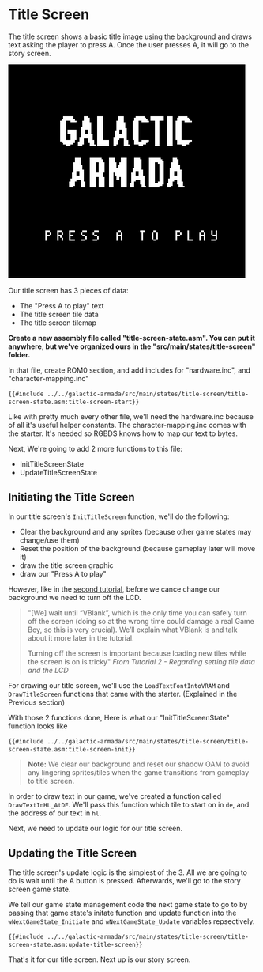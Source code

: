 # Title Screen

The title screen shows a basic title image using the background and draws text asking the player to press A. Once the user presses A, it will go to the story screen.

<img src="../assets/part3/img/title-screen-large.png" class="pixelated">

Our title screen has 3 pieces of data:

* The "Press A to play" text
* The title screen tile data
* The title screen tilemap

**Create a new assembly file called "title-screen-state.asm". You can put it anywhere, but we've organized ours in the "src/main/states/title-screen" folder.**

In that file, create ROM0 section, and add includes for "hardware.inc", and "character-mapping.inc"

```rgbasm,linenos,start={{#line_no_of "" ../../galactic-armada/src/main/states/title-screen/title-screen-state.asm:title-screen-start}}
{{#include ../../galactic-armada/src/main/states/title-screen/title-screen-state.asm:title-screen-start}}
```

Like with pretty much every other file, we'll need the hardware.inc because of all it's useful helper constants. The character-mapping.inc comes with the starter. It's needed so RGBDS knows how to map our text to bytes.

Next, We're going to add 2 more functions to this file:
- InitTitleScreenState
- UpdateTitleScreenState

## Initiating the Title Screen

In our title screen's `InitTitleScreen` function, we'll do the following:
* Clear the background and any sprites (because other game states may change/use them)
* Reset the position of the background (because gameplay later will move it)
* draw the title screen graphic
* draw our "Press A to play"

However, like in the [second tutorial](https://gbdev.io/gb-asm-tutorial/part2/getting-started.html), before we cance change our background we need to turn off the LCD.

> "[We] wait until “VBlank”, which is the only time you can safely turn off the screen (doing so at the wrong time could damage a real Game Boy, so this is very crucial). We’ll explain what VBlank is and talk about it more later in the tutorial.
> 
> Turning off the screen is important because loading new tiles while the screen is on is tricky"
> *From Tutorial 2 - Regarding setting tile data and the LCD*

For drawing our title screen, we'll use the `LoadTextFontIntoVRAM` and `DrawTitleScreen` functions that came with the starter. (Explained in the Previous section)

With those 2 functions done, Here is what our "InitTitleScreenState" function looks like

```rgbasm,linenos,start={{#line_no_of "" ../../galactic-armada/src/main/states/title-screen/title-screen-state.asm:title-screen-init}}
{{#include ../../galactic-armada/src/main/states/title-screen/title-screen-state.asm:title-screen-init}}
```

> **Note:** We clear our background and reset our shadow OAM to avoid any lingering sprites/tiles when the game transitions from gameplay to title screen.

In order to draw text in our game, we've created a function called `DrawTextInHL_AtDE`. We'll pass this function which tile to start on in `de`, and the address of our text in `hl`.

Next, we need to update our logic for our title screen.

## Updating the Title Screen

The title screen's update logic is the simplest of the 3. All we are going to do is wait until the A button is pressed. Afterwards, we'll go to the story screen game state.

We tell our game state management code the next game state to go to by passing that game state's initate function and update function into the `wNextGameState_Initiate` and `wNextGameState_Update` variables repsectively.

```rgbasm,linenos,start={{#line_no_of "" ../../galactic-armada/src/main/states/title-screen/title-screen-state.asm:update-title-screen}}
{{#include ../../galactic-armada/src/main/states/title-screen/title-screen-state.asm:update-title-screen}}
```

That's it for our title screen. Next up is our story screen.
